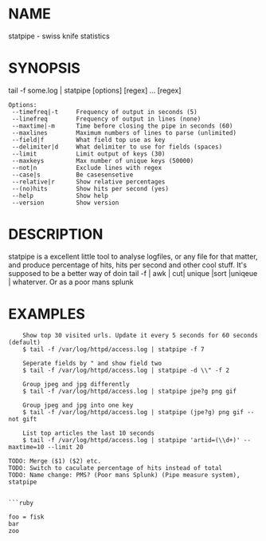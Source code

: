 # NAME

statpipe - swiss knife statistics

# SYNOPSIS

tail -f some.log  | statpipe \[options\] \[regex\] ... \[regex\]

    Options:
     --timefreq|-t     Frequency of output in seconds (5)
     --linefreq        Frequency of output in lines (none)
     --maxtime|-m      Time before closing the pipe in seconds (60)
     --maxlines        Maximum numbers of lines to parse (unlimited)
     --field|f         What field top use as key
     --delimiter|d     What delimiter to use for fields (spaces)
     --limit           Limit output of keys (30)
     --maxkeys         Max number of unique keys (50000)
     --not|n           Exclude lines with regex
     --case|s          Be casesensetive
     --relative|r      Show relative percentages
     --(no)hits        Show hits per second (yes)
     --help            Show help
     --version         Show version

# DESCRIPTION

statpipe is a excellent little tool to analyse logfiles, or any file for that matter, and produce percentage of hits, hits per second and other cool stuff.
It's supposed to be a better way of doin tail -f | awk | cut| unique  |sort |uniqeue | whaterver. Or as a poor mans splunk

# EXAMPLES
```lang=console
    Show top 30 visited urls. Update it every 5 seconds for 60 seconds (default)
    $ tail -f /var/log/httpd/access.log | statpipe -f 7

    Seperate fields by " and show field two
    $ tail -f /var/log/httpd/access.log | statpipe -d \\" -f 2

    Group jpeg and jpg differently
    $ tail -f /var/log/httpd/access.log | statpipe jpe?g png gif

    Group jpeg and jpg into one key
    $ tail -f /var/log/httpd/access.log | statpipe (jpe?g) png gif --not gift

    List top articles the last 10 seconds
    $ tail -f /var/log/httpd/access.log | statpipe 'artid=(\\d+)' --maxtime=10 --limit 20 

TODO: Merge ($1) ($2) etc.
TODO: Switch to caculate percentage of hits instead of total
TODO: Name change: PMS? (Poor mans Splunk) (Pipe measure system), statpipe


```ruby

foo = fisk
bar
zoo

```

